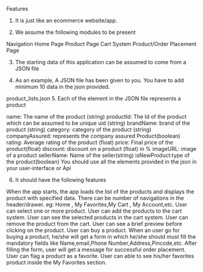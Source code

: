 Features

1. It is just like an ecommerce website/app.

2. We assume the following modules to be present

Navigation
Home Page
Product Page
Cart System
Product/Order Placement Page

3. The starting data of this application can be assumed to come from a JSON file

4. As an example, A JSON file has been given to you. You have to add minimum 10 data in the json provided.

product_lists.json 5. Each of the element in the JSON file represents a product

name: The name of the product (string)
productId: The Id of the product which can be assumed to be unique uid (string)
brandName: brand of the product (string)
category: category of the product (string)
companyAssured: represents the company assured Product(boolean)
rating: Average rating of the product (float)
price: Final price of the product(float)
discount: discount on a product (float) in %
imageURL: image of a product
sellerName: Name of the seller(string)
isNewProduct:type of the product(boolean) You should use all the elements provided in the json in your user-interface or Api

6. It should have the following features

When the app starts, the app loads the list of the products and displays the product with specified data.
There can be number of navigations in the header/drawer. eg: Home , My Favorites,My Cart , My Account,etc.
User can select one or more product.
User can add the products to the cart system.
User can see the selected products in the cart system.
User can remove the product from the cart.
User can see a brief preview before clicking on the product.
User can buy a product.
When an user go for buying a product, he/she will get a form in which he/she should must fill the mandatory fields like Name,email,Phone Number,Address,Pincode,etc.
After filling the form, user will get a message for successful order placement.
User can flag a product as a favorite.
User can able to see his/her favorites product inside the My Favorites section.
